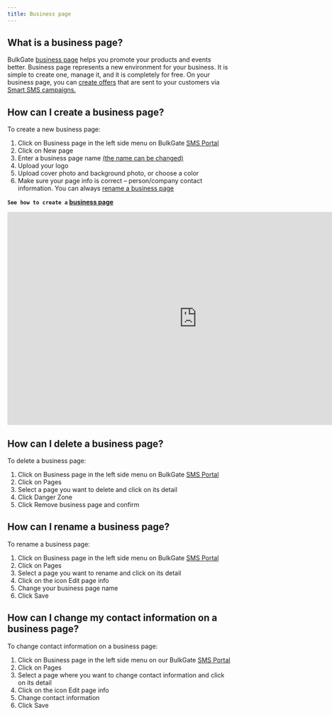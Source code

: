 ```yaml
---
title: Business page 
---
```


## What is a business page?
BulkGate [business page](https://www.bulkgate.com/en/solutions/smart-sms#business-page) helps you promote your products and events better. Business page represents a new environment for your business. It is simple to create one, manage it, and it is completely for free. 
On your business page, you can [create offers](offers.md#how-can-i-create-an-offer) that are sent to your customers via [Smart SMS campaigns.](creating-smart-sms-campaign.md#how-do-i-create-smart-sms-campaign) 

## How can I create a business page?
To create a new business page:
1.	Click on Business page in the left side menu on BulkGate [SMS Portal](https://portal.bulkgate.com/)
2.	Click on New page
3.	Enter a business page name [(the name can be changed)](#how-can-i-rename-a-business-page)
4.	Upload your logo
5.	Upload cover photo and background photo, or choose a color
6.	Make sure your page info is correct – person/company contact information. You can always [rename a business page](#how-can-i-rename-a-business-page)


**`See how to create a` [business page](https://www.youtube.com/watch?v=iDDceQaT-iQ&list=PL3m8jKRwlM0sJ_dUF9eRJh0F0lGjkH-7p&index=2)**

<iframe width="854" height="480" src="https://www.youtube.com/embed/iDDceQaT-iQ?list=PL3m8jKRwlM0tnJNejvh-yoUnl5E084pNB" frameborder="0" allow="autoplay; encrypted-media" allowfullscreen></iframe>

## How can I delete a business page?
To delete a business page:
1.	Click on Business page in the left side menu on BulkGate [SMS Portal](https://portal.bulkgate.com/en)
2.	Click on Pages
3.	Select a page you want to delete and click on its detail
4.	Click Danger Zone
5.	Click Remove business page and confirm

## How can I rename a business page?
To rename a business page:
1.	Click on Business page in the left side menu on BulkGate [SMS Portal](https://portal.bulkgate.com/)
2.	Click on Pages
3.	Select a page you want to rename and click on its detail
4.	Click on the icon Edit page info
5.	Change your business page name
6.	Click Save

## How can I change my contact information on a business page?
To change contact information on a business page:
1.	Click on Business page in the left side menu on our BulkGate [SMS Portal](https://portal.bulkgate.com/)
2.	Click on Pages
3.	Select a page where you want to change contact information and click on its detail
4.	Click on the icon Edit page info
5.	Change contact information
6.	Click Save
